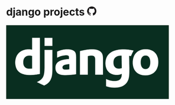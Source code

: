 # django projects <a href="https://github.com/edoardo-mileto" target="_blank"> <img src="./img/GitHub-Mark-120px-plus.png?raw=true" height="25">
<img src="./img/django_logo.png?raw=true" height="200">
